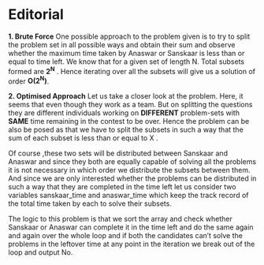 # Editorial
**1.	Brute Force**
One possible approach to the problem given is to try to split the problem set in all possible ways and obtain their sum and observe whether the maximum time taken by Anaswar or Sanskaar is less than or equal to time left.
We know that for a given set of length N. Total subsets formed are **2<sup>N</sup>** . Hence iterating over all the subsets will give us a solution of order **O(2<sup>N</sup>)**.

**2.	Optimised Approach**
Let us take a closer look at the problem. Here, it seems that even though they work as a team. But on splitting the questions they are different individuals working on **DIFFERENT** problem-sets with **SAME** time remaining in the contest to be over. Hence the problem can be also be posed as that we have to split the subsets in such a way that the sum of each subset is less than or equal to X . 

Of course ,these two sets will be distributed between Sanskaar and Anaswar and since they both are equally capable of solving all the problems it is not necessary in which order we distribute the subsets between them. And since we are only interested whether the problems can be distributed in such a way that they are completed in the time left let us consider two variables sanskaar_time and anaswar_time which keep the track record of the total time taken by each to solve their subsets.

The logic to this problem is that we sort the array and check whether Sanskaar or Anaswar can complete it in the time left and do the same again and again over the whole loop and if both the candidates can’t solve the problems in the leftover time at any point in the iteration we break out of the loop and output 
No.
